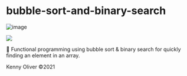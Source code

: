 # bubble-sort-and-binary-search

![image](https://www.codefactor.io/repository/github/KennyOliver/bubble-binary/badge?style=for-the-badge)

[![](https://repl.it/badge/github/KennyOliver/bubble-binary)](https://repl.it/@KennyOliver/bubble-binary)

:mag_right: Functional programming using bubble sort &amp; binary search for quickly finding an element in an array.

Kenny Oliver ©2021
